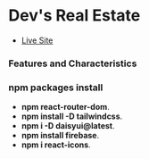 # Dev's Real Estate

- [Live Site]()

### Features and Characteristics

### npm packages install
- **npm react-router-dom**.
- **npm install -D tailwindcss**.
- **npm i -D daisyui@latest**.
- **npm install firebase**.
- **npm i react-icons**.
